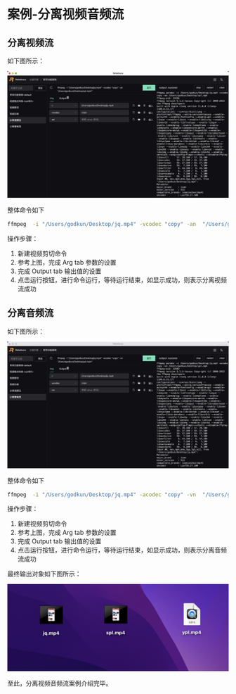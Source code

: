 # 案例-分离视频音频流

## 分离视频流


如下图所示：

![](./imgs/a36.png)

整体命令如下

```sh
ffmpeg  -i "/Users/godkun/Desktop/jq.mp4" -vcodec "copy" -an  "/Users/godkun/Desktop/spl.mp4"
```

操作步骤：

1. 新建视频剪切命令
2. 参考上图，完成 Arg tab 参数的设置
3. 完成 Output tab 输出值的设置
4. 点击运行按钮，进行命令运行，等待运行结束，如显示成功，则表示分离视频流成功


## 分离音频流


如下图所示：

![](./imgs/a37.png)

整体命令如下

```sh
ffmpeg  -i "/Users/godkun/Desktop/jq.mp4" -acodec "copy" -vn  "/Users/godkun/Desktop/ypl.mp4"
```

操作步骤：

1. 新建视频剪切命令
2. 参考上图，完成 Arg tab 参数的设置
3. 完成 Output tab 输出值的设置
4. 点击运行按钮，进行命令运行，等待运行结束，如显示成功，则表示分离音频流成功


最终输出对象如下图所示：

![](./imgs/a38.png)


至此，分离视频音频流案例介绍完毕。
